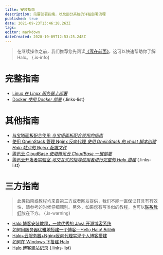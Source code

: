 ```yaml
---
title: 安装指南
description: 简要部署指南，以及部分系统的详细部署流程
published: true
date: 2021-09-23T13:46:28.263Z
tags: 
editor: markdown
dateCreated: 2020-10-09T12:53:25.248Z
---
```


> 在继续操作之前，我们推荐您先阅读[《写在前面》](/install/prepare)，这可以快速帮助你了解 Halo。
{.is-info}

# 完整指南

- [Linux *在 Linux 服务器上部署*](/install/linux)
- [Docker *使用 Docker 部署*](/install/docker)
{.links-list}

# 其他指南

- [与宝塔面板配合使用 *与宝塔面板配合使用的指南*](/install/bt-panel)
- [使用 OneinStack 管理 Nginx 反向代理 *使用 OneinStack 的 vhost 脚本创建 Halo 站点的 Nginx 配置文件*](/install/oneinstack)
- [腾讯云 CloudBase *使用腾讯云 CloudBase 一键部署*](/install/tencent-cloudbase)
- [腾讯云开发者实验室 *可交互式的指导使用者进行完整的 Halo 搭建*](https://cloud.tencent.com/developer/labs/lab/10523)
{.links-list}

# 三方指南
> 此类指南或教程均来自第三方或者网友提供，我们不能一直保证其具有有效性，请参考的时候仔细甄别。另外，如果您有写类似的教程，也可以[联系我们](mailto:hi@halo.run)放在下方。
{.is-warning}

- [Halo 博客安装教程，一款优秀的 Java 开源博客系统](https://www.cnblogs.com/bronya0/p/14198512.html)
- [如何用服务器优雅地搭建一个博客—Hello,Halo! *Bilibili*](https://www.bilibili.com/video/BV1JN411Q7Na/)
- [Halo+云服务器+Nginx反向代理实现个人博客搭建](https://yusart.xyz/archives/halo%E4%B8%AA%E4%BA%BA%E5%8D%9A%E5%AE%A2%E6%90%AD%E5%BB%BA)
- [如何在 Windows 下搭建 Halo](https://ykanade.cn/archives/如何在windows下搭建halo)
- [Halo 博客建站记录](https://catchersun.cn/archives/halo%E5%8D%9A%E5%AE%A2%E5%BB%BA%E7%AB%99%E8%AE%B0%E5%BD%95)
{.links-list}